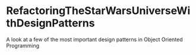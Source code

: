 # RefactoringTheStarWarsUniverseWithDesignPatterns
A look at a few of the most important design patterns in Object Oriented Programming
